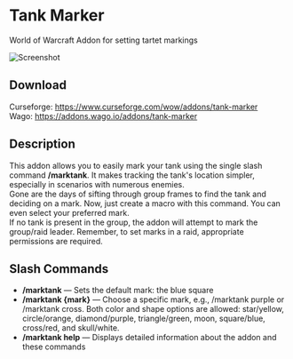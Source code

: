 # Tank Marker
World of Warcraft Addon for setting tartet markings

![Screenshot](https://i.postimg.cc/NGZ3y4Nt/snapedit-1696361725011.png)

## Download
Curseforge: https://www.curseforge.com/wow/addons/tank-marker  
Wago: https://addons.wago.io/addons/tank-marker

## Description
This addon allows you to easily mark your tank using the single slash command **/marktank**. It makes tracking the tank's location simpler, especially in scenarios with numerous enemies.  
Gone are the days of sifting through group frames to find the tank and deciding on a mark. Now, just create a macro with this command. You can even select your preferred mark.  
If no tank is present in the group, the addon will attempt to mark the group/raid leader.
Remember, to set marks in a raid, appropriate permissions are required.

## Slash Commands
- **/marktank** — Sets the default mark: the blue square
- **/marktank {mark}** — Choose a specific mark, e.g., /marktank purple or /marktank cross. Both color and shape options are allowed: star/yellow, circle/orange, diamond/purple, triangle/green, moon, square/blue, cross/red, and skull/white.
- **/marktank help** — Displays detailed information about the addon and these commands
